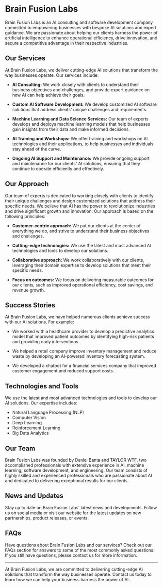 # Brain Fusion Labs

Brain Fusion Labs is an AI consulting and software development company committed to empowering businesses with bespoke AI solutions and expert guidance. We are passionate about helping our clients harness the power of artificial intelligence to enhance operational efficiency, drive innovation, and secure a competitive advantage in their respective industries.

## Our Services

At Brain Fusion Labs, we deliver cutting-edge AI solutions that transform the way businesses operate. Our services include:

- **AI Consulting:** We work closely with clients to understand their business objectives and challenges, and provide expert guidance on how AI can help achieve their goals.

- **Custom AI Software Development:** We develop customized AI software solutions that address clients' unique challenges and requirements.

- **Machine Learning and Data Science Services:** Our team of experts develops and deploys machine learning models that help businesses gain insights from their data and make informed decisions.

- **AI Training and Workshops:** We offer training and workshops on AI technologies and their applications, to help businesses and individuals stay ahead of the curve.

- **Ongoing AI Support and Maintenance:** We provide ongoing support and maintenance for our clients' AI solutions, ensuring that they continue to operate efficiently and effectively.

## Our Approach

Our team of experts is dedicated to working closely with clients to identify their unique challenges and design customized solutions that address their specific needs. We believe that AI has the power to revolutionize industries and drive significant growth and innovation. Our approach is based on the following principles:

- **Customer-centric approach:** We put our clients at the center of everything we do, and strive to understand their business objectives and challenges.

- **Cutting-edge technologies:** We use the latest and most advanced AI technologies and tools to develop our solutions.

- **Collaborative approach:** We work collaboratively with our clients, leveraging their domain expertise to develop solutions that meet their specific needs.

- **Focus on outcomes:** We focus on delivering measurable outcomes for our clients, such as improved operational efficiency, cost savings, and revenue growth.

## Success Stories

At Brain Fusion Labs, we have helped numerous clients achieve success with our AI solutions. For example:

- We worked with a healthcare provider to develop a predictive analytics model that improved patient outcomes by identifying high-risk patients and providing early interventions.

- We helped a retail company improve inventory management and reduce waste by developing an AI-powered inventory forecasting system.

- We developed a chatbot for a financial services company that improved customer engagement and reduced support costs.

## Technologies and Tools

We use the latest and most advanced technologies and tools to develop our AI solutions. Our expertise includes:

- Natural Language Processing (NLP)
- Computer Vision
- Deep Learning
- Reinforcement Learning
- Big Data Analytics

## Our Team

Brain Fusion Labs was founded by Daniel Banta and TAYLOR.WTF, two accomplished professionals with extensive experience in AI, machine learning, software development, and engineering. Our team consists of highly skilled and experienced professionals who are passionate about AI and dedicated to delivering exceptional results for our clients.

## News and Updates

Stay up to date on Brain Fusion Labs' latest news and developments. Follow us on social media or visit our website for the latest updates on new partnerships, product releases, or events.

## FAQs

Have questions about Brain Fusion Labs and our services? Check out our FAQs section for answers to some of the most commonly asked questions. If you still have questions, please contact us for more information.

---

At Brain Fusion Labs, we are committed to delivering cutting-edge AI solutions that transform the way businesses operate. Contact us today to learn how we can help your business harness the power of AI.
